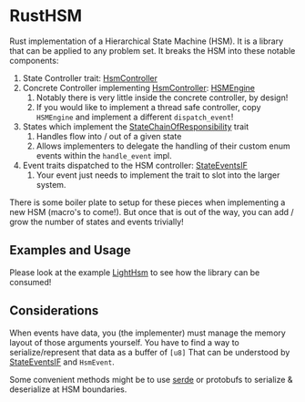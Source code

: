 # RustHSM

Rust implementation of a Hierarchical State Machine (HSM).
It is a library that can be applied to any problem set.
It breaks the HSM into these notable components:

[HsmController]: ./rust_hsm/src/state_controller_trait.rs
[StateChainOfResponsibility]: ./rust_hsm/src/state.rs
[StateEventsIF]: ./rust_hsm/src/events.rs

1. State Controller trait: [HsmController]
2. Concrete Controller implementing [HsmController]: [HSMEngine](./rust_hsm/src/state_controller.rs)
   1. Notably there is very little inside the concrete controller, by design!
   2. If you would like to implement a thread safe controller, copy `HSMEngine` and implement a different `dispatch_event`!
3. States which implement the [StateChainOfResponsibility] trait
   1. Handles flow into / out of a given state
   2. Allows implementers to delegate the handling of their custom enum events within the `handle_event` impl.
4. Event traits dispatched to the HSM controller: [StateEventsIF]
   1. Your event just needs to implement the trait to slot into the larger system.

There is some boiler plate to setup for these pieces when implementing a new HSM
(macro's to come!).
But once that is out of the way, you can add / grow the number of states and events trivially!

## Examples and Usage

Please look at the example [LightHsm](./example_hsm/) to see how the library
can be consumed!

## Considerations

When events have data, you (the implementer) must manage the memory layout of
those arguments yourself.
You have to find a way to serialize/represent that data as a buffer of `[u8]`
That can be understood by [StateEventsIF] and `HsmEvent`.

Some convenient methods might be to use [serde](https://serde.rs/) or protobufs
to serialize & deserialize at HSM boundaries.
